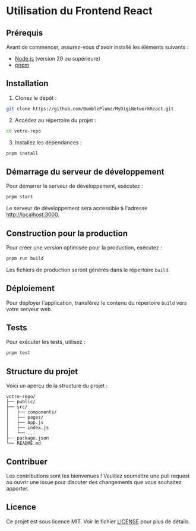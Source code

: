 # Utilisation du Frontend React

## Prérequis

Avant de commencer, assurez-vous d'avoir installé les éléments suivants :

- [Node.js](https://nodejs.org/) (version 20 ou supérieure)
- [pnpm](https://pnpm.io/fr/)

## Installation

1. Clonez le dépôt :

  ```bash
  git clone https://github.com/BumblePlumz/MyDigiNetworkReact.git
  ```

2. Accédez au répertoire du projet :

  ```bash
  cd votre-repo
  ```

3. Installez les dépendances :

  ```bash
  pnpm install
  ```

## Démarrage du serveur de développement

Pour démarrer le serveur de développement, exécutez :

```bash
pnpm start
```

Le serveur de développement sera accessible à l'adresse [http://localhost:3000](http://localhost:3000).

## Construction pour la production

Pour créer une version optimisée pour la production, exécutez :

```bash
pnpm run build
```

Les fichiers de production seront générés dans le répertoire `build`.

## Déploiement

Pour déployer l'application, transférez le contenu du répertoire `build` vers votre serveur web.

## Tests

Pour exécuter les tests, utilisez :

```bash
pnpm test
```

## Structure du projet

Voici un aperçu de la structure du projet :

```
votre-repo/
├── public/
├── src/
│   ├── components/
│   ├── pages/
│   ├── App.js
│   ├── index.js
│   └── ...
├── package.json
└── README.md
```

## Contribuer

Les contributions sont les bienvenues ! Veuillez soumettre une pull request ou ouvrir une issue pour discuter des changements que vous souhaitez apporter.

## Licence

Ce projet est sous licence MIT. Voir le fichier [LICENSE](LICENSE) pour plus de détails.